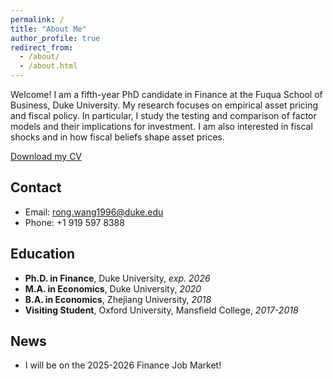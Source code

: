 ```yaml
---
permalink: /
title: "About Me"
author_profile: true
redirect_from: 
  - /about/
  - /about.html
---
```


Welcome! I am a fifth-year PhD candidate in Finance at the Fuqua School of Business, Duke University. My research focuses on empirical asset pricing and fiscal policy. In particular, I study the testing and comparison of factor models and their implications for investment. I am also interested in fiscal shocks and in how fiscal beliefs shape asset prices.

<u style="color: blue;"><a href="/files/CV_Rong_Wang.pdf">Download my CV</a></u>

## Contact
* Email: rong.wang1996@duke.edu
* Phone: +1 919 597 8388

## Education
* **Ph.D. in Finance**, Duke University, *exp. 2026*
* **M.A. in Economics**, Duke University, *2020*
* **B.A. in Economics**, Zhejiang University, *2018*
* **Visiting Student**, Oxford University, Mansfield College, *2017-2018*

## News
* I will be on the 2025-2026 Finance Job Market! 